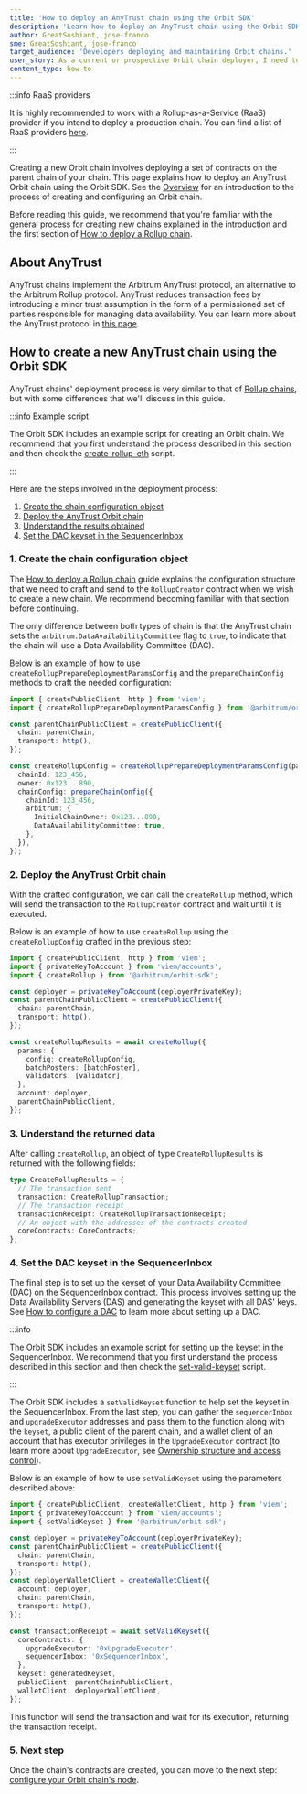```yaml
---
title: 'How to deploy an AnyTrust chain using the Orbit SDK'
description: 'Learn how to deploy an AnyTrust chain using the Orbit SDK '
author: GreatSoshiant, jose-franco
sme: GreatSoshiant, jose-franco
target_audience: 'Developers deploying and maintaining Orbit chains.'
user_story: As a current or prospective Orbit chain deployer, I need to configure and deploy an AnyTrust Orbit chain.
content_type: how-to
---
```


:::info RaaS providers

It is highly recommended to work with a Rollup-as-a-Service (RaaS) provider if you intend to deploy a production chain. You can find a list of RaaS providers [here](/launch-orbit-chain/06-third-party-integrations/02-third-party-providers.md#rollup-as-a-service-raas-providers).

:::

Creating a new Orbit chain involves deploying a set of contracts on the <a data-quicklook-from="parent-chain">parent chain</a> of your chain. This page explains how to deploy an <a data-quicklook-from="arbitrum-anytrust-chain">AnyTrust Orbit chain</a> using the Orbit SDK. See the [Overview](/launch-orbit-chain/orbit-sdk-introduction.md) for an introduction to the process of creating and configuring an Orbit chain.

Before reading this guide, we recommend that you're familiar with the general process for creating new chains explained in the introduction and the first section of [How to deploy a Rollup chain](/launch-orbit-chain/03-deploy-an-orbit-chain/02-deploying-rollup-chain.md).

## About AnyTrust

AnyTrust chains implement the Arbitrum AnyTrust protocol, an alternative to the Arbitrum Rollup protocol. AnyTrust reduces transaction fees by introducing a minor trust assumption in the form of a permissioned set of parties responsible for managing data availability. You can learn more about the AnyTrust protocol in [this page](/how-arbitrum-works/08-anytrust-protocol.mdx).

## How to create a new AnyTrust chain using the Orbit SDK

AnyTrust chains' deployment process is very similar to that of [Rollup chains](/launch-orbit-chain/03-deploy-an-orbit-chain/02-deploying-rollup-chain.md), but with some differences that we'll discuss in this guide.

:::info Example script

The Orbit SDK includes an example script for creating an Orbit chain. We recommend that you first understand the process described in this section and then check the [create-rollup-eth](https://github.com/OffchainLabs/arbitrum-orbit-sdk/blob/main/examples/create-rollup-eth/index.ts) script.

:::

Here are the steps involved in the deployment process:

1. [Create the chain configuration object](#1-create-the-chain-configuration-object)
2. [Deploy the AnyTrust Orbit chain](#2-deploy-the-anytrust-orbit-chain)
3. [Understand the results obtained](#3-understand-the-returned-data)
4. [Set the DAC keyset in the SequencerInbox](#4-set-the-dac-keyset-in-the-sequencerinbox)

### 1. Create the chain configuration object

The [How to deploy a Rollup chain](/launch-orbit-chain/03-deploy-an-orbit-chain/02-deploying-rollup-chain.md#parameters-used-when-deploying-a-new-chain) guide explains the configuration structure that we need to craft and send to the `RollupCreator` contract when we wish to create a new chain. We recommend becoming familiar with that section before continuing.

The only difference between both types of chain is that the AnyTrust chain sets the `arbitrum.DataAvailabilityCommittee` flag to `true`, to indicate that the chain will use a Data Availability Committee (DAC).

Below is an example of how to use `createRollupPrepareDeploymentParamsConfig` and the `prepareChainConfig` methods to craft the needed configuration:

```typescript
import { createPublicClient, http } from 'viem';
import { createRollupPrepareDeploymentParamsConfig } from '@arbitrum/orbit-sdk';

const parentChainPublicClient = createPublicClient({
  chain: parentChain,
  transport: http(),
});

const createRollupConfig = createRollupPrepareDeploymentParamsConfig(parentChainPublicClient, {
  chainId: 123_456,
  owner: 0x123...890,
  chainConfig: prepareChainConfig({
    chainId: 123_456,
    arbitrum: {
      InitialChainOwner: 0x123...890,
      DataAvailabilityCommittee: true,
    },
  }),
});
```

### 2. Deploy the AnyTrust Orbit chain

With the crafted configuration, we can call the `createRollup` method, which will send the transaction to the `RollupCreator` contract and wait until it is executed.

Below is an example of how to use `createRollup` using the `createRollupConfig` crafted in the previous step:

```typescript
import { createPublicClient, http } from 'viem';
import { privateKeyToAccount } from 'viem/accounts';
import { createRollup } from '@arbitrum/orbit-sdk';

const deployer = privateKeyToAccount(deployerPrivateKey);
const parentChainPublicClient = createPublicClient({
  chain: parentChain,
  transport: http(),
});

const createRollupResults = await createRollup({
  params: {
    config: createRollupConfig,
    batchPosters: [batchPoster],
    validators: [validator],
  },
  account: deployer,
  parentChainPublicClient,
});
```

### 3. Understand the returned data

After calling `createRollup`, an object of type `CreateRollupResults` is returned with the following fields:

```typescript
type CreateRollupResults = {
  // The transaction sent
  transaction: CreateRollupTransaction;
  // The transaction receipt
  transactionReceipt: CreateRollupTransactionReceipt;
  // An object with the addresses of the contracts created
  coreContracts: CoreContracts;
};
```

### 4. Set the DAC keyset in the SequencerInbox

The final step is to set up the keyset of your Data Availability Committee (DAC) on the SequencerInbox contract. This process involves setting up the Data Availability Servers (DAS) and generating the keyset with all DAS' keys. See [How to configure a DAC](/run-arbitrum-node/data-availability-committees/01-get-started.mdx) to learn more about setting up a DAC.

:::info

The Orbit SDK includes an example script for setting up the keyset in the SequencerInbox. We recommend that you first understand the process described in this section and then check the [set-valid-keyset](https://github.com/OffchainLabs/arbitrum-orbit-sdk/blob/main/examples/set-valid-keyset/index.ts) script.

:::

The Orbit SDK includes a `setValidKeyset` function to help set the keyset in the SequencerInbox. From the last step, you can gather the `sequencerInbox` and `upgradeExecutor` addresses and pass them to the function along with the `keyset`, a public client of the parent chain, and a wallet client of an account that has executor privileges in the `UpgradeExecutor` contract (to learn more about `UpgradeExecutor`, see [Ownership structure and access control](/launch-orbit-chain/04-maintain-your-chain/03-ownership-structure-access-control.mdx)).

Below is an example of how to use `setValidKeyset` using the parameters described above:

```typescript
import { createPublicClient, createWalletClient, http } from 'viem';
import { privateKeyToAccount } from 'viem/accounts';
import { setValidKeyset } from '@arbitrum/orbit-sdk';

const deployer = privateKeyToAccount(deployerPrivateKey);
const parentChainPublicClient = createPublicClient({
  chain: parentChain,
  transport: http(),
});
const deployerWalletClient = createWalletClient({
  account: deployer,
  chain: parentChain,
  transport: http(),
});

const transactionReceipt = await setValidKeyset({
  coreContracts: {
    upgradeExecutor: '0xUpgradeExecutor',
    sequencerInbox: '0xSequencerInbox',
  },
  keyset: generatedKeyset,
  publicClient: parentChainPublicClient,
  walletClient: deployerWalletClient,
});
```

This function will send the transaction and wait for its execution, returning the transaction receipt.

### 5. Next step

Once the chain's contracts are created, you can move to the next step: [configure your Orbit chain's node](/launch-orbit-chain/how-tos/orbit-sdk-preparing-node-config.md).
